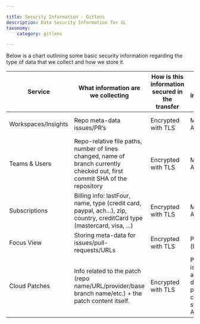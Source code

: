 ```yaml
---

title: Security Information - Gitlens
description: Data Security Information for GL
taxonomy:
    category: gitlens

---
```


Below is a chart outlining some basic security information regarding the type of data that we collect and how we store it.

| Service | What information are we collecting | How is this information secured in the transfer| Where is this information stored | How is this information secured in storage |
| --- | --- | --- | --- | --- |
| Workspaces/Insights | Repo meta-data issues/PR’s | Encrypted with TLS | MongoDB Atlas | Encrypted at rest (AES-256) |
| Teams & Users | Repo-relative file paths, number of lines changed, name of branch currently checked out, first commit SHA of the repository | Encrypted with TLS | MongoDB Atlas | Encrypted at rest (AES-256) |
| Subscriptions | Billing info: lastFour, name, type (credit card, paypal, ach...), zip, country, creditCard type (mastercard, visa, ...) | Encrypted with TLS | MongoDB Atlas | Encrypted at rest (AES-256) |
| Focus View | Storing meta-data for issues/pull-requests/URLs | Encrypted with TLS | Postgres (RDS) | Encrypted at rest (AES-256) |
| Cloud Patches | Info related to the patch (repo name/URL/provider/base branch name/etc.) + the patch content itself. | Encrypted with TLS | Patch info is stored in a Postgres database, patch content is stored in AWS S3. | SSE-S3, which uses 256-bit Advanced Encryption Standard (AES-256) |
